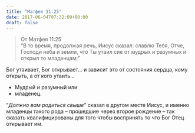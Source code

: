 ```yaml
---
title: "Матфея 11:25"
date: 2017-06-04T07:32:09+00:00
draft: false
---
```


> От Матфея 11:25  
> &#8220;В то время, продолжая речь, Иисус сказал: славлю Тебя, Отче, Господи неба и земли, что Ты утаил сие от мудрых и разумных и открыл то младенцам;&#8221;

  
Бог утаивает, Бог открывает&#8230; и зависит это от состояния сердца, кому открыть, а от кого утаить&#8230;

  * Мудрый и разумный или
  * младенец.

&#8220;_Должно вам родиться свыше_&#8221; сказал в другом месте Иисус, и именно младенцы такого рода &#8211; прошедшие через второе рождение &#8211; так сказать квалифицированы для того чтобы воспринять то что Бог Отец открывает им.